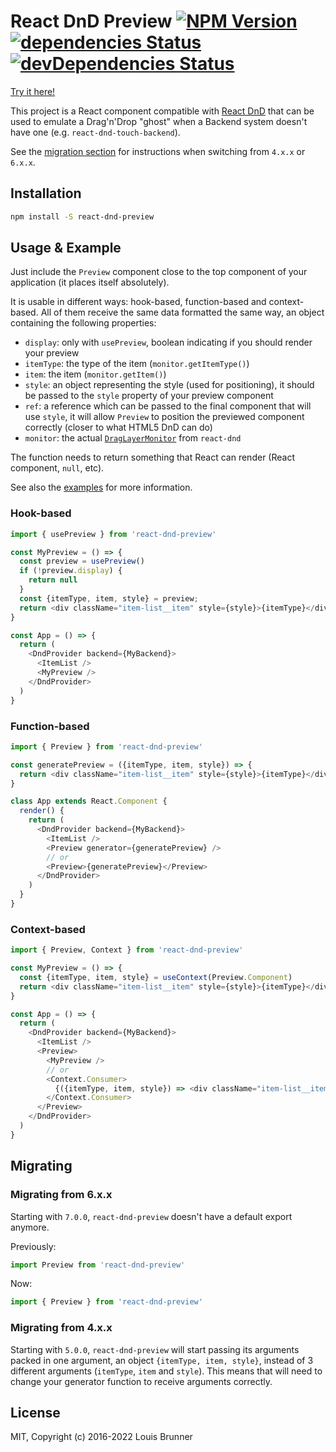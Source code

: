# React DnD Preview [![NPM Version][npm-image]][npm-url] [![dependencies Status][deps-image]][deps-url] [![devDependencies Status][deps-dev-image]][deps-dev-url]

[Try it here!](https://louisbrunner.github.io/dnd-multi-backend/examples/react-dnd-preview.html)

This project is a React component compatible with [React DnD](https://github.com/react-dnd/react-dnd) that can be used to emulate a Drag'n'Drop "ghost" when a Backend system doesn't have one (e.g. `react-dnd-touch-backend`).

See the [migration section](#migrating) for instructions when switching from `4.x.x` or `6.x.x`.

## Installation

```sh
npm install -S react-dnd-preview
```

## Usage & Example

Just include the `Preview` component close to the top component of your application (it places itself absolutely).

It is usable in different ways: hook-based, function-based and context-based.
All of them receive the same data formatted the same way, an object containing the following properties:

 - `display`: only with `usePreview`, boolean indicating if you should render your preview
 - `itemType`: the type of the item (`monitor.getItemType()`)
 - `item`: the item (`monitor.getItem()`)
 - `style`: an object representing the style (used for positioning), it should be passed to the `style` property of your preview component
 - `ref`: a reference which can be passed to the final component that will use `style`, it will allow `Preview` to position the previewed component correctly (closer to what HTML5 DnD can do)
 - `monitor`: the actual [`DragLayerMonitor`](https://react-dnd.github.io/react-dnd/docs/api/drag-layer-monitor) from `react-dnd`

The function needs to return something that React can render (React component, `null`, etc).

See also the [examples](examples/) for more information.

### Hook-based

```js
import { usePreview } from 'react-dnd-preview'

const MyPreview = () => {
  const preview = usePreview()
  if (!preview.display) {
    return null
  }
  const {itemType, item, style} = preview;
  return <div className="item-list__item" style={style}>{itemType}</div>
}

const App = () => {
  return (
    <DndProvider backend={MyBackend}>
      <ItemList />
      <MyPreview />
    </DndProvider>
  )
}
```

### Function-based

```js
import { Preview } from 'react-dnd-preview'

const generatePreview = ({itemType, item, style}) => {
  return <div className="item-list__item" style={style}>{itemType}</div>
}

class App extends React.Component {
  render() {
    return (
      <DndProvider backend={MyBackend}>
        <ItemList />
        <Preview generator={generatePreview} />
        // or
        <Preview>{generatePreview}</Preview>
      </DndProvider>
    )
  }
}
```

### Context-based

```js
import { Preview, Context } from 'react-dnd-preview'

const MyPreview = () => {
  const {itemType, item, style} = useContext(Preview.Component)
  return <div className="item-list__item" style={style}>{itemType}</div>
}

const App = () => {
  return (
    <DndProvider backend={MyBackend}>
      <ItemList />
      <Preview>
        <MyPreview />
        // or
        <Context.Consumer>
          {({itemType, item, style}) => <div className="item-list__item" style={style}>{itemType}</div>}
        </Context.Consumer>
      </Preview>
    </DndProvider>
  )
}
```

## Migrating

### Migrating from 6.x.x

Starting with `7.0.0`, `react-dnd-preview` doesn't have a default export anymore.

Previously:
```js
import Preview from 'react-dnd-preview'
```

Now:
```js
import { Preview } from 'react-dnd-preview'
```

### Migrating from 4.x.x

Starting with `5.0.0`, `react-dnd-preview` will start passing its arguments packed in one argument, an object `{itemType, item, style}`, instead of 3 different arguments (`itemType`, `item` and `style`). This means that will need to change your generator function to receive arguments correctly.

## License

MIT, Copyright (c) 2016-2022 Louis Brunner



[npm-image]: https://img.shields.io/npm/v/react-dnd-preview.svg
[npm-url]: https://npmjs.org/package/react-dnd-preview
[deps-image]: https://david-dm.org/louisbrunner/react-dnd-preview/status.svg
[deps-url]: https://david-dm.org/louisbrunner/react-dnd-preview
[deps-dev-image]: https://david-dm.org/louisbrunner/react-dnd-preview/dev-status.svg
[deps-dev-url]: https://david-dm.org/louisbrunner/react-dnd-preview?type=dev
